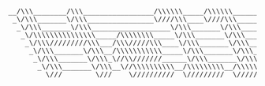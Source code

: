 <pre>
__/\\\________/\\\_________________/\\\\\\_____/\\\\\\______________________/\\\\\\\____        
 _\/\\\_______\/\\\________________\////\\\____\////\\\___________________/\\\//////\\\__       
  _\/\\\_______\/\\\___________________\/\\\_______\/\\\__________________\///_____\//\\\_      
   _\/\\\\\\\\\\\\\\\_____/\\\\\\\\_____\/\\\_______\/\\\________/\\\\\______________/\\\__     
    _\/\\\/////////\\\___/\\\/////\\\____\/\\\_______\/\\\______/\\\///\\\_________/\\\\/___    
     _\/\\\_______\/\\\__/\\\\\\\\\\\_____\/\\\_______\/\\\_____/\\\__\//\\\_______/\\\/_____   
      _\/\\\_______\/\\\_\//\\///////______\/\\\_______\/\\\____\//\\\__/\\\_______\///_______  
       _\/\\\_______\/\\\__\//\\\\\\\\\\__/\\\\\\\\\__/\\\\\\\\\__\///\\\\\/_________/\\\______ 
        _\///________\///____\//////////__\/////////__\/////////_____\/////__________\///_______ 
</pre>